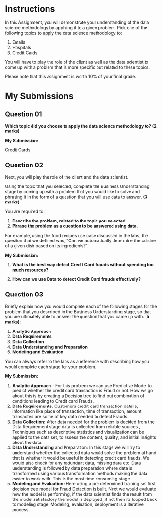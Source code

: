 # Instructions

In this Assignment, you will demonstrate your understanding of the data science methodology by applying it to a given problem. Pick one of the following topics to apply the data science methodology to:

1. Emails
2. Hospitals
3. Credit Cards

You will have to play the role of the client as well as the data scientist to come up with a problem that is more specific but related to these topics.

Please note that this assignment is worth 10% of your final grade.

# My Submissions

## Question 01

**Which topic did you choose to apply the data science methodology to? (2 marks)**

**My Submission:** 

 Credit Cards

## Question 02

Next, you will play the role of the client and the data scientist.

Using the topic that you selected, complete the Business Understanding stage by coming up with a problem that you would like to solve and phrasing it in the form of a question that you will use data to answer. **(3 marks)**

You are required to:

1. **Describe the problem, related to the topic you selected.**
2. **Phrase the problem as a question to be answered using data.**

For example, using the food recipes use case discussed in the labs, the question that we defined was, "Can we automatically determine the cuisine of a given dish based on its ingredients?".

**My Submission:**

1. **What is the best way detect Credit Card frauds without spending too much resources?**

2. **How can we use Data to detect Credit Card frauds effectively?**

## Question 03

Briefly explain how you would complete each of the following stages for the problem that you described in the Business Understanding stage, so that you are ultimately able to answer the question that you came up with. **(5 marks)**:

1. **Analytic Approach**
2. **Data Requirements**
3. **Data Collection**
4. **Data Understanding and Preparation**
5. **Modeling and Evaluation**

You can always refer to the labs as a reference with describing how you would complete each stage for your problem.

**My Submission:**

1.  **Analytic Approach** - For this problem we can use Predictive Model to predict whether the credit card transaction is Fraud or not. How we go about this is by creating a Decision tree to find out combination of conditions leading to Credit card Frauds.
2. **Data Requirements:** Customers credit card transaction details, information like place of transaction, time of transaction, amount transacted are some of key data needed to detect Frauds.
3. **Data Collection:** After data needed for the problem is decided from the Data Requirement stage data is collected from reliable sources , Techniques such as descriptive statistics and visualization can be applied to the data set, to assess the content, quality, and initial insights about the data.
4. **Data Understanding** and Preparation: In this stage we will try to understand whether the collected data would solve the problem at hand that is whether it would be useful in detecting credit card frauds. We would also check for any redundant data, missing data etc. Data understanding is followed by data preparation where data is transformed using various transformation methods making the data easier to work with. This is the most time consuming stage.
5. **Modeling and Evaluation:** Here using a pre determined training set first decision tree model for Fraud Detection is built. Next we would evaluate how the model is performing, if the data scientist finds the result from the model satisfactory the model is deployed ,if not then its looped back to modeling stage. Modeling, evaluation, deployment is a iterative process.